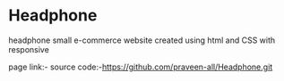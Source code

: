 # Headphone
headphone small e-commerce website created using html and CSS with responsive 

  page link:-
  source code:-https://github.com/praveen-all/Headphone.git

